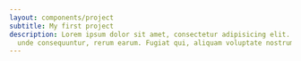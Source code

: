 ```yaml
---
layout: components/project
subtitle: My first project
description: Lorem ipsum dolor sit amet, consectetur adipisicing elit. Totam fugiat non maxime odit incidunt minima eaque deleniti expedita, molestiae nesciunt
  unde consequuntur, rerum earum. Fugiat qui, aliquam voluptate nostrum hic.
---
```

